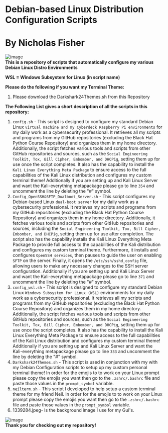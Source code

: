 # Debian-based Linux Distribution Configuration Scripts <br />
# By Nicholas Fisher <br />
![image](https://github.com/user-attachments/assets/ed67b483-607a-4a56-8988-0f2fc57dc6d0) <br />
**This is a repository of scripts that automatically configure my various Debian Linux Distro Environments** <br />

**WSL = Windows Subsystem for Linux (in script name)** <br />

**Please do the following if you want my Terminal Theme:** <br />
1. Please download the Darkshark24Themes.sh from this Repository <br />

**The Following List gives a short description of all the scripts in this repository:** <br />
1. `config.sh` - This script is designed to configure my standard Debian Linux `virtual machine and my Cyberdeck Raspberry Pi environments` for my daily work as a cybersecurity professional. It retrieves all my scripts and programs from my GitHub repositories (excluding the Black Hat Python Course Repository) and organizes them in my home directory. Additionally, the script fetches various tools and scripts from other GitHub repositories and sources, such as the `Social Engineering Toolkit, Tox, Bill Cipher, Embomber, and DHCPig`, setting them up for use once the script completes. It also has the capability to install the `Kali Linux Everything Meta Package` to ensure access to the full capabilities of the Kali Linux distribution and configures my custom terminal theme! Additionally if you are setting up and Kali Linux Server and want the Kali-everything metapackage please go to line `354` and uncomment the line by deleting the "#" symbol. <br />
2. `Config_OpenSSH&SFTP_Dualboot_Server.sh` - This script configures my Debian-based Linux `dual-boot server` for my daily work as a cybersecurity professional. It retrieves my scripts and programs from my GitHub repositories (excluding the Black Hat Python Course Repository) and organizes them in my home directory. Additionally, it fetches various tools and scripts from other GitHub repositories and sources, including the `Social Engineering Toolkit, Tox, Bill Cipher, Embomber, and DHCPig`, setting them up for use after completion. The script also has the capability installs the Kali Linux Everything Meta Package to provide full access to the capabilities of the Kali distribution and configures my custom terminal theme. Furthermore, it installs and configures `OpenSSH services`, then pauses to guide the user on enabling `SFTP` on the server. Finally, it opens the `/etc/ssh/sshd_config` file, allowing users to make any necessary changes to the SSH server configuration. Additionally if you are setting up and Kali Linux Server and want the Kali-everything metapackage please go to line `371` and uncomment the line by deleting the "#" symbol. <br />
3. `config_wsl.sh` - This script is designed to configure my standard Debian Linux `Windows Subsystem for Linux (WSL)` environments for my daily work as a cybersecurity professional. It retrieves all my scripts and programs from my GitHub repositories (excluding the Black Hat Python Course Repository) and organizes them in my home directory. Additionally, the script fetches various tools and scripts from other GitHub repositories and sources, such as the `Social Engineering Toolkit, Tox, Bill Cipher, Embomber, and DHCPig`, setting them up for use once the script completes. It also has the capability to install the Kali Linux Everything Meta Package to ensure access to the full capabilities of the Kali Linux distribution and configures my custom terminal theme! Additionally if you are setting up and Kali Linux Server and want the Kali-everything metapackage please go to line `333` and uncomment the line by deleting the "#" symbol. <br />
4. `Darkshark24Themes.sh` - This script is used in conjunction with my with my Debian Configuration scripts to setup up my custom personal terminal theme! In order for the emojis to to work on your Linux prompt please copy the emojis you want then go to the `.zshrc/.bashrc` file and paste those values in the `prompt_symbol` variable. <br />
5. `neilterm.sh` - This script I developed to help setup a custom terminal theme for my friend Neil. In order for the emojis to to work on your Linux prompt please copy the emojis you want then go to the `.zshrc/.bashrc` file and paste those values in the `prompt_symbol` variable. <br />
6. 1339284.jpeg- Is the background image I use for my Gui's. <br />

![image](https://github.com/user-attachments/assets/98e973ce-69cd-41be-a59c-7bf74cda6429) <br />
**Thank you for checking out my repository!**
